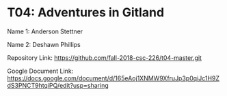 # T04: Adventures in Gitland

Name 1: Anderson Stettner

Name 2: Deshawn Phillips

Repository Link: https://github.com/fall-2018-csc-226/t04-master.git

Google Document Link: https://docs.google.com/document/d/165eAoj1XNMW9XfruJp3p0qiJc1H9ZdS3PNCT9htqiPQ/edit?usp=sharing
